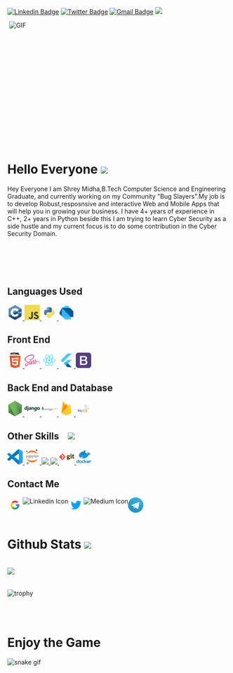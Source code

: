 [![Linkedin Badge](https://img.shields.io/badge/-ShreyMidha-blue?style=social&logo=Linkedin&logoColor=blue&link=https://www.linkedin.com/in/shrey-midha)](https://www.linkedin.com/in/shrey-midha/)
[![Twitter Badge](https://img.shields.io/badge/-@MidhaShrey-1ca0f1?style=social&logo=twitter&logoColor=blue&link=https://twitter.com/MidhaShrey)](https://twitter.com/MidhaShrey)
[![Gmail Badge](https://img.shields.io/badge/-GMail-c14438?style=social&logo=Gmail&logoColor=red&link=mailto:midhashrey@gmail.com)](mailto:midhashrey@gmail.com)
![](https://visitor-badge.glitch.me/badge?page_id=MidhaShrey.MidhaShrey)
<!--[![Medium Badge](https://img.shields.io/badge/-@raghav.dhingra15-03a57a?style=social&labelColor=black&logo=Medium&link=https://medium.com/@raghav.dhingra15)](https://medium.com/@raghav.dhingra15)-->
<img align="right" alt="GIF" src="https://github.com/abhisheknaiidu/abhisheknaiidu/blob/master/code.gif?raw=true" width="500" height="320" />

# Hello Everyone <img height="60" src="https://media.giphy.com/media/Wj7lNjMNDxSmc/giphy.gif">

Hey Everyone I am Shrey Midha,B.Tech Computer Science and Engineering Graduate, and currently working on my Community "Bug Slayers".My job is to develop Robust,resposnsive and interactive Web and Mobile Apps that will help you in growing your business. I have 4+ years of experience in C++, 2+ years in Python  beside this I am trying to learn Cyber Security as a side hustle and my current focus is to do some contribution in the Cyber Security Domain.

<br/>
<br/>
<br/>
<br/>


## Languages Used

<a href="https://www.cplusplus.com/">
    <img height="35" src="https://raw.githubusercontent.com/github/explore/80688e429a7d4ef2fca1e82350fe8e3517d3494d/topics/cpp/cpp.png">
</a>
<a href="https://developer.mozilla.org/en-US/docs/Web/JavaScript">
    <img height="35" src="https://raw.githubusercontent.com/github/explore/80688e429a7d4ef2fca1e82350fe8e3517d3494d/topics/javascript/javascript.png">
</a>
<a href="https://www.python.org/doc/">
    <img height="35" src="https://raw.githubusercontent.com/github/explore/80688e429a7d4ef2fca1e82350fe8e3517d3494d/topics/python/python.png">
</a>
<a href="https://dart.dev/guides">
    <img height="35" src="https://raw.githubusercontent.com/github/explore/80688e429a7d4ef2fca1e82350fe8e3517d3494d/topics/dart/dart.png">
</a>

## Front End 

<a href="https://www.w3schools.com/html/default.asp">
    <img height="35" src="https://raw.githubusercontent.com/github/explore/80688e429a7d4ef2fca1e82350fe8e3517d3494d/topics/html/html.png">
</a>
<a href="https://sass-lang.com/documentation">
    <img height="35" src="https://raw.githubusercontent.com/github/explore/80688e429a7d4ef2fca1e82350fe8e3517d3494d/topics/sass/sass.png">
</a>
<a href="https://reactjs.org/">
    <img height="35" src="https://raw.githubusercontent.com/github/explore/80688e429a7d4ef2fca1e82350fe8e3517d3494d/topics/react/react.png">
</a>
<a href="https://flutter.dev/">
    <img height="35" src="https://raw.githubusercontent.com/github/explore/80688e429a7d4ef2fca1e82350fe8e3517d3494d/topics/flutter/flutter.png">
</a>
<a href="https://v5.getbootstrap.com/docs/5.0/getting-started/introduction/">
    <img height="35" src="https://raw.githubusercontent.com/github/explore/80688e429a7d4ef2fca1e82350fe8e3517d3494d/topics/bootstrap/bootstrap.png">
</a>

## Back End and Database
<a href="https://nodejs.org/en/docs/">
    <img height="35" src="https://raw.githubusercontent.com/github/explore/80688e429a7d4ef2fca1e82350fe8e3517d3494d/topics/nodejs/nodejs.png">
</a>
<a href="https://docs.djangoproject.com/en/3.1/">
    <img height="35" src="https://raw.githubusercontent.com/github/explore/80688e429a7d4ef2fca1e82350fe8e3517d3494d/topics/django/django.png">
</a>
<a href="https://docs.mongodb.com/">
    <img height="35" src="https://raw.githubusercontent.com/github/explore/80688e429a7d4ef2fca1e82350fe8e3517d3494d/topics/mongodb/mongodb.png">
</a>
<a href="https://firebase.google.com/docs">
    <img height="35" src="https://raw.githubusercontent.com/github/explore/80688e429a7d4ef2fca1e82350fe8e3517d3494d/topics/firebase/firebase.png">
</a>
<a href="https://docs.oracle.com/cd/E17952_01/index.html">
    <img height="35" src="https://raw.githubusercontent.com/github/explore/80688e429a7d4ef2fca1e82350fe8e3517d3494d/topics/mysql/mysql.png">
</a>

## Other Skills  &nbsp;&nbsp; <img height="23" src="https://media.giphy.com/media/ccRrcecpw9PaM/giphy.gif">
<a href="https://code.visualstudio.com/docs">
    <img height="35" src="https://raw.githubusercontent.com/github/explore/80688e429a7d4ef2fca1e82350fe8e3517d3494d/topics/visual-studio-code/visual-studio-code.png">
</a>
<a href="https://jupyter.org/documentation">
    <img height="35" src="https://raw.githubusercontent.com/github/explore/80688e429a7d4ef2fca1e82350fe8e3517d3494d/topics/jupyter-notebook/jupyter-notebook.png">
</a>
<a href="https://docs.genymotion.com/desktop/3.0/">
    <img height="35" src="https://icons.iconarchive.com/icons/papirus-team/papirus-apps/512/genymotion-icon.png">
</a>
<a href="https://learning.postman.com/docs/getting-started/introduction/">
    <img height="35" src="https://user-images.githubusercontent.com/2676579/34940598-17cc20f0-f9be-11e7-8c6d-f0190d502d64.png">
</a>
<a href="https://git-scm.com/docs/gittutorial">
    <img height="35" src="https://raw.githubusercontent.com/github/explore/80688e429a7d4ef2fca1e82350fe8e3517d3494d/topics/git/git.png">
</a>
<a href="https://docs.docker.com/">
    <img height="35" src="https://raw.githubusercontent.com/github/explore/80688e429a7d4ef2fca1e82350fe8e3517d3494d/topics/docker/docker.png">
</a>

## Contact Me

<a href = 'https://midhashrey.github.io' target="_shrey">
    <img align="left" alt="Google Icon"height="35" src="https://raw.githubusercontent.com/github/explore/80688e429a7d4ef2fca1e82350fe8e3517d3494d/topics/google/google.png" />
</a>
<a href="https://www.linkedin.com/in/shrey-midha/"  target="_shrey">
  <img align="left" alt="Linkedin Icon" height="35" src="https://upload.wikimedia.org/wikipedia/commons/c/c9/Linkedin.svg" />
</a>
<a href="https://www.twitter.com/MidhaShrey/"  target="_yogesh">
  <img align="left" alt="Twitter Icon" height="35" src="https://raw.githubusercontent.com/github/explore/80688e429a7d4ef2fca1e82350fe8e3517d3494d/topics/twitter/twitter.png" />
</a>
<a href='https://medium.com/@shreymidha
' target="_shrey">
  <img align="left" alt="Medium Icon" height="35" src="https://cdn4.iconfinder.com/data/icons/social-media-2210/24/Medium-512.png" />
</a>

<a href="https://t.me/ShreyMidha"  target="_shrey">
  <img align="left" alt="Telegram Icon" height="35" src="https://raw.githubusercontent.com/github/explore/80688e429a7d4ef2fca1e82350fe8e3517d3494d/topics/telegram/telegram.png" />
</a>

<br/>
<br/>
<br/>

# Github Stats <img height="45px" src="https://media.giphy.com/media/fapvHdWzoHtYY/giphy.gif">
</br>
<img align="" height='130px' src="https://github-readme-stats.vercel.app/api?username=MidhaShrey&hide_title=true&show_icons=true&show=stars,issues&count_private=true&include_all_commits=true&line_height=21&bg_color=000&theme=radical&text_color=C300FF&icon_color=3D33FF">
<br><br>


![trophy](https://github-profile-trophy.vercel.app/?username=imyogeshgaur&theme=monokai&title=MultiLanguage,Follower,Issues,Issues)

<br><br>

<!-- <img src="https://github-readme-streak-stats.herokuapp.com/?user=imyogeshgaur&theme=dark"> -->

# Enjoy the Game 
![snake gif](https://github.com/imyogeshgaur/imyogeshgaur/blob/output/github-contribution-grid-snake.svg)

